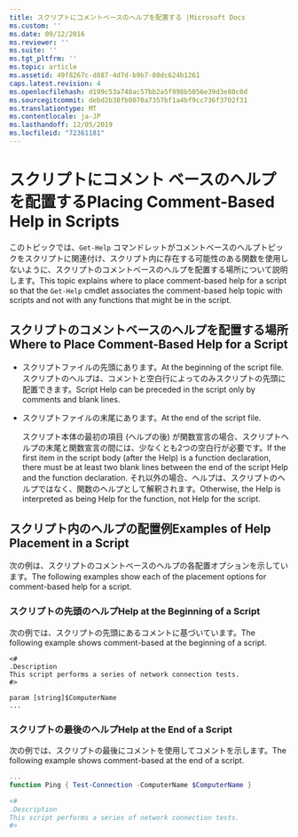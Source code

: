 ```yaml
---
title: スクリプトにコメントベースのヘルプを配置する |Microsoft Docs
ms.custom: ''
ms.date: 09/12/2016
ms.reviewer: ''
ms.suite: ''
ms.tgt_pltfrm: ''
ms.topic: article
ms.assetid: 49f8267c-d887-4d7d-b9b7-80dc624b1261
caps.latest.revision: 4
ms.openlocfilehash: d199c53a748ac57bb2a5f998b5056e39d3e80c0d
ms.sourcegitcommit: debd2b38fb8070a7357bf1a4bf9cc736f3702f31
ms.translationtype: MT
ms.contentlocale: ja-JP
ms.lasthandoff: 12/05/2019
ms.locfileid: "72361181"
---
```

# <a name="placing-comment-based-help-in-scripts"></a><span data-ttu-id="5ebb3-102">スクリプトにコメント ベースのヘルプを配置する</span><span class="sxs-lookup"><span data-stu-id="5ebb3-102">Placing Comment-Based Help in Scripts</span></span>

<span data-ttu-id="5ebb3-103">このトピックでは、`Get-Help` コマンドレットがコメントベースのヘルプトピックをスクリプトに関連付け、スクリプト内に存在する可能性のある関数を使用しないように、スクリプトのコメントベースのヘルプを配置する場所について説明します。</span><span class="sxs-lookup"><span data-stu-id="5ebb3-103">This topic explains where to place comment-based help for a script so that the `Get-Help` cmdlet associates the comment-based help topic with scripts and not with any functions that might be in the script.</span></span>

## <a name="where-to-place-comment-based-help-for-a-script"></a><span data-ttu-id="5ebb3-104">スクリプトのコメントベースのヘルプを配置する場所</span><span class="sxs-lookup"><span data-stu-id="5ebb3-104">Where to Place Comment-Based Help for a Script</span></span>

- <span data-ttu-id="5ebb3-105">スクリプトファイルの先頭にあります。</span><span class="sxs-lookup"><span data-stu-id="5ebb3-105">At the beginning of the script file.</span></span> <span data-ttu-id="5ebb3-106">スクリプトのヘルプは、コメントと空白行によってのみスクリプトの先頭に配置できます。</span><span class="sxs-lookup"><span data-stu-id="5ebb3-106">Script Help can be preceded in the script only by comments and blank lines.</span></span>

- <span data-ttu-id="5ebb3-107">スクリプトファイルの末尾にあります。</span><span class="sxs-lookup"><span data-stu-id="5ebb3-107">At the end of the script file.</span></span>

  <span data-ttu-id="5ebb3-108">スクリプト本体の最初の項目 (ヘルプの後) が関数宣言の場合、スクリプトヘルプの末尾と関数宣言の間には、少なくとも2つの空白行が必要です。</span><span class="sxs-lookup"><span data-stu-id="5ebb3-108">If the first item in the script body (after the Help) is a function declaration, there must be at least two blank lines between the end of the script Help and the function declaration.</span></span> <span data-ttu-id="5ebb3-109">それ以外の場合、ヘルプは、スクリプトのヘルプではなく、関数のヘルプとして解釈されます。</span><span class="sxs-lookup"><span data-stu-id="5ebb3-109">Otherwise, the Help is interpreted as being Help for the function, not Help for the script.</span></span>

## <a name="examples-of-help-placement-in-a-script"></a><span data-ttu-id="5ebb3-110">スクリプト内のヘルプの配置例</span><span class="sxs-lookup"><span data-stu-id="5ebb3-110">Examples of Help Placement in a Script</span></span>

 <span data-ttu-id="5ebb3-111">次の例は、スクリプトのコメントベースのヘルプの各配置オプションを示しています。</span><span class="sxs-lookup"><span data-stu-id="5ebb3-111">The following examples show each of the placement options for comment-based help for a script.</span></span>

### <a name="help-at-the-beginning-of-a-script"></a><span data-ttu-id="5ebb3-112">スクリプトの先頭のヘルプ</span><span class="sxs-lookup"><span data-stu-id="5ebb3-112">Help at the Beginning of a Script</span></span>

 <span data-ttu-id="5ebb3-113">次の例では、スクリプトの先頭にあるコメントに基づいています。</span><span class="sxs-lookup"><span data-stu-id="5ebb3-113">The following example shows comment-based at the beginning of a script.</span></span>

```
<#
.Description
This script performs a series of network connection tests.
#>

param [string]$ComputerName
...
```

### <a name="help-at-the-end-of-a-script"></a><span data-ttu-id="5ebb3-114">スクリプトの最後のヘルプ</span><span class="sxs-lookup"><span data-stu-id="5ebb3-114">Help at the End of a Script</span></span>

 <span data-ttu-id="5ebb3-115">次の例では、スクリプトの最後にコメントを使用してコメントを示します。</span><span class="sxs-lookup"><span data-stu-id="5ebb3-115">The following example shows comment-based at the end of a script.</span></span>

```powershell
...
function Ping { Test-Connection -ComputerName $ComputerName }

<#
.Description
This script performs a series of network connection tests.
#>

```